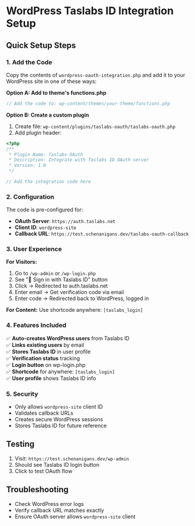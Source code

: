 # WordPress Taslabs ID Integration Setup

## Quick Setup Steps

### 1. Add the Code
Copy the contents of `wordpress-oauth-integration.php` and add it to your WordPress site in one of these ways:

**Option A: Add to theme's functions.php**
```php
// Add the code to: wp-content/themes/your-theme/functions.php
```

**Option B: Create a custom plugin**
1. Create file: `wp-content/plugins/taslabs-oauth/taslabs-oauth.php`
2. Add plugin header:
```php
<?php
/**
 * Plugin Name: Taslabs OAuth
 * Description: Integrate with Taslabs ID OAuth server
 * Version: 1.0
 */

// Add the integration code here
```

### 2. Configuration
The code is pre-configured for:
- **OAuth Server**: `https://auth.taslabs.net`
- **Client ID**: `wordpress-site`
- **Callback URL**: `https://test.schenanigans.dev/taslabs-oauth-callback`

### 3. User Experience

**For Visitors:**
1. Go to `/wp-admin` or `/wp-login.php`
2. See "🔐 Sign in with Taslabs ID" button
3. Click → Redirected to auth.taslabs.net
4. Enter email → Get verification code via email
5. Enter code → Redirected back to WordPress, logged in

**For Content:**
Use shortcode anywhere: `[taslabs_login]`

### 4. Features Included

✅ **Auto-creates WordPress users** from Taslabs ID  
✅ **Links existing users** by email  
✅ **Stores Taslabs ID** in user profile  
✅ **Verification status** tracking  
✅ **Login button** on wp-login.php  
✅ **Shortcode** for anywhere: `[taslabs_login]`  
✅ **User profile** shows Taslabs ID info  

### 5. Security
- Only allows `wordpress-site` client ID
- Validates callback URLs
- Creates secure WordPress sessions
- Stores Taslabs ID for future reference

## Testing
1. Visit: `https://test.schenanigans.dev/wp-admin`
2. Should see Taslabs ID login button
3. Click to test OAuth flow

## Troubleshooting
- Check WordPress error logs
- Verify callback URL matches exactly
- Ensure OAuth server allows `wordpress-site` client